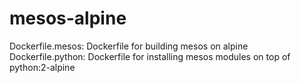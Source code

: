 # mesos-alpine

Dockerfile.mesos: Dockerfile for building mesos on alpine
Dockerfile.python: Dockerfile for installing mesos modules on top of python:2-alpine
